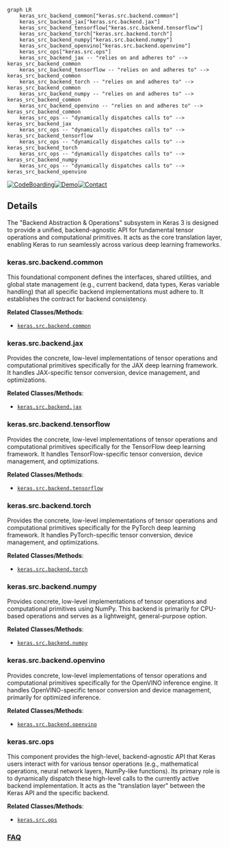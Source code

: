 ```mermaid
graph LR
    keras_src_backend_common["keras.src.backend.common"]
    keras_src_backend_jax["keras.src.backend.jax"]
    keras_src_backend_tensorflow["keras.src.backend.tensorflow"]
    keras_src_backend_torch["keras.src.backend.torch"]
    keras_src_backend_numpy["keras.src.backend.numpy"]
    keras_src_backend_openvino["keras.src.backend.openvino"]
    keras_src_ops["keras.src.ops"]
    keras_src_backend_jax -- "relies on and adheres to" --> keras_src_backend_common
    keras_src_backend_tensorflow -- "relies on and adheres to" --> keras_src_backend_common
    keras_src_backend_torch -- "relies on and adheres to" --> keras_src_backend_common
    keras_src_backend_numpy -- "relies on and adheres to" --> keras_src_backend_common
    keras_src_backend_openvino -- "relies on and adheres to" --> keras_src_backend_common
    keras_src_ops -- "dynamically dispatches calls to" --> keras_src_backend_jax
    keras_src_ops -- "dynamically dispatches calls to" --> keras_src_backend_tensorflow
    keras_src_ops -- "dynamically dispatches calls to" --> keras_src_backend_torch
    keras_src_ops -- "dynamically dispatches calls to" --> keras_src_backend_numpy
    keras_src_ops -- "dynamically dispatches calls to" --> keras_src_backend_openvino
```

[![CodeBoarding](https://img.shields.io/badge/Generated%20by-CodeBoarding-9cf?style=flat-square)](https://github.com/CodeBoarding/CodeBoarding)[![Demo](https://img.shields.io/badge/Try%20our-Demo-blue?style=flat-square)](https://www.codeboarding.org/demo)[![Contact](https://img.shields.io/badge/Contact%20us%20-%20contact@codeboarding.org-lightgrey?style=flat-square)](mailto:contact@codeboarding.org)

## Details

The "Backend Abstraction & Operations" subsystem in Keras 3 is designed to provide a unified, backend-agnostic API for fundamental tensor operations and computational primitives. It acts as the core translation layer, enabling Keras to run seamlessly across various deep learning frameworks.

### keras.src.backend.common
This foundational component defines the interfaces, shared utilities, and global state management (e.g., current backend, data types, Keras variable handling) that all specific backend implementations must adhere to. It establishes the contract for backend consistency.


**Related Classes/Methods**:

- <a href="https://github.com/keras-team/keras/blob/master/keras/src/backend/common" target="_blank" rel="noopener noreferrer">`keras.src.backend.common`</a>


### keras.src.backend.jax
Provides the concrete, low-level implementations of tensor operations and computational primitives specifically for the JAX deep learning framework. It handles JAX-specific tensor conversion, device management, and optimizations.


**Related Classes/Methods**:

- <a href="https://github.com/keras-team/keras/blob/master/keras/src/backend/jax" target="_blank" rel="noopener noreferrer">`keras.src.backend.jax`</a>


### keras.src.backend.tensorflow
Provides the concrete, low-level implementations of tensor operations and computational primitives specifically for the TensorFlow deep learning framework. It handles TensorFlow-specific tensor conversion, device management, and optimizations.


**Related Classes/Methods**:

- <a href="https://github.com/keras-team/keras/blob/master/keras/src/backend/tensorflow" target="_blank" rel="noopener noreferrer">`keras.src.backend.tensorflow`</a>


### keras.src.backend.torch
Provides the concrete, low-level implementations of tensor operations and computational primitives specifically for the PyTorch deep learning framework. It handles PyTorch-specific tensor conversion, device management, and optimizations.


**Related Classes/Methods**:

- <a href="https://github.com/keras-team/keras/blob/master/keras/src/backend/torch" target="_blank" rel="noopener noreferrer">`keras.src.backend.torch`</a>


### keras.src.backend.numpy
Provides concrete, low-level implementations of tensor operations and computational primitives using NumPy. This backend is primarily for CPU-based operations and serves as a lightweight, general-purpose option.


**Related Classes/Methods**:

- <a href="https://github.com/keras-team/keras/blob/master/keras/src/backend/numpy" target="_blank" rel="noopener noreferrer">`keras.src.backend.numpy`</a>


### keras.src.backend.openvino
Provides concrete, low-level implementations of tensor operations and computational primitives specifically for the OpenVINO inference engine. It handles OpenVINO-specific tensor conversion and device management, primarily for optimized inference.


**Related Classes/Methods**:

- <a href="https://github.com/keras-team/keras/blob/master/keras/src/backend/openvino" target="_blank" rel="noopener noreferrer">`keras.src.backend.openvino`</a>


### keras.src.ops
This component provides the high-level, backend-agnostic API that Keras users interact with for various tensor operations (e.g., mathematical operations, neural network layers, NumPy-like functions). Its primary role is to dynamically dispatch these high-level calls to the currently active backend implementation. It acts as the "translation layer" between the Keras API and the specific backend.


**Related Classes/Methods**:

- <a href="https://github.com/keras-team/keras/blob/master/keras/src/ops" target="_blank" rel="noopener noreferrer">`keras.src.ops`</a>




### [FAQ](https://github.com/CodeBoarding/GeneratedOnBoardings/tree/main?tab=readme-ov-file#faq)